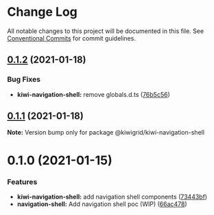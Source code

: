 # Change Log

All notable changes to this project will be documented in this file.
See [Conventional Commits](https://conventionalcommits.org) for commit guidelines.

## [0.1.2](https://github.com/kiwigrid/kiwi-components/compare/@kiwigrid/kiwi-navigation-shell@0.1.1...@kiwigrid/kiwi-navigation-shell@0.1.2) (2021-01-18)


### Bug Fixes

* **kiwi-navigation-shell:** remove globals.d.ts ([76b5c56](https://github.com/kiwigrid/kiwi-components/commit/76b5c5603ceb60c71bea45f6ff0d9e2c569a56b0))





## [0.1.1](https://github.com/kiwigrid/kiwi-components/compare/@kiwigrid/kiwi-navigation-shell@0.1.0...@kiwigrid/kiwi-navigation-shell@0.1.1) (2021-01-18)

**Note:** Version bump only for package @kiwigrid/kiwi-navigation-shell





# 0.1.0 (2021-01-15)


### Features

* **kiwi-navigation-shell:** add navigation shell components ([73443bf](https://github.com/kiwigrid/kiwi-components/commit/73443bfc4e9ca961529b680cd4d13e6b58fdd8dd))
* **navigation-shell:** Add navigation shell poc (WIP) ([66ac478](https://github.com/kiwigrid/kiwi-components/commit/66ac4781df227a922403ab577ce6edee9a7e7598))

